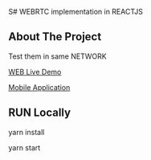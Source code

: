 S# WEBRTC implementation in REACTJS


<!-- ABOUT THE PROJECT -->
## About The Project

Test them in same NETWORK

[WEB Live Demo](https://webrtc-398a5.web.app/)

[Mobile Application](https://drive.google.com/file/d/163FOSWQnE5GbyQ6-0GjP41xUWiX_eG44/view?usp=sharing)


## RUN Locally
yarn install

yarn start



